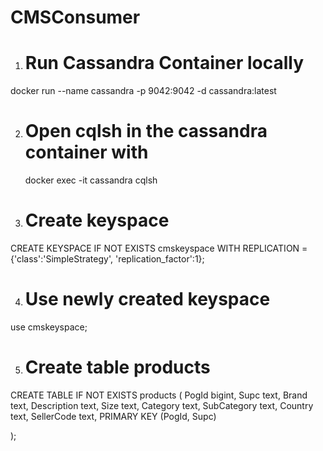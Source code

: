 # CMSConsumer

1. # Run Cassandra Container locally
  docker run --name cassandra -p 9042:9042 -d cassandra:latest

2. # Open cqlsh in the cassandra container with
   docker exec -it cassandra cqlsh

3. # Create keyspace 
  CREATE KEYSPACE IF NOT EXISTS cmskeyspace  WITH REPLICATION = {'class':'SimpleStrategy', 'replication_factor':1};

4. # Use newly created keyspace
  use cmskeyspace;

5. # Create table products
 CREATE TABLE IF NOT EXISTS products (
    PogId bigint,
    Supc text,
    Brand text,
    Description text,
    Size text,
    Category text,
    SubCategory text,
    Country text,
    SellerCode text,
    PRIMARY KEY (PogId, Supc)

);


   
